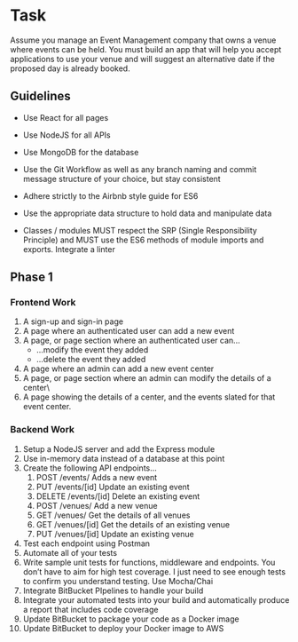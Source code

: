 # Task

Assume you manage an Event Management company that owns a venue where events can be held. You must build an app that will help you accept applications to use your venue and will suggest an alternative date if the proposed day is already booked.

## Guidelines

- Use React for all pages

- Use NodeJS for all APIs

- Use MongoDB for the database

- Use the Git Workflow as well as any branch naming and commit message structure of your choice, but stay consistent

- Adhere strictly to the Airbnb style guide for ES6

- Use the appropriate data structure to hold data and manipulate data

- Classes / modules MUST respect the SRP (Single Responsibility Principle) and MUST use the  ES6 methods of module imports and exports. Integrate a linter

## Phase 1

### Frontend Work

1. A sign-up and sign-in page
2. A page where an authenticated user can add a new event
3. A page, or page section where an authenticated user can…
    - …modify the event they added
    - …delete the event they added
4. A page where an admin can add a new event center
5. A page, or page section where an admin can modify the details of a center\
6. A page showing the details of a center, and the events slated for that event center.

### Backend Work

1. Setup a NodeJS server and add the Express module
2. Use in-memory data instead of a database at this point
3. Create the following API endpoints…
    1. POST /events/  Adds a new event
    2. PUT /events/[id] Update an existing event
    3. DELETE /events/[id] Delete an existing event
    4. POST /venues/ Add a new venue
    5. GET /venues/  Get the details of all venues
    6. GET /venues/[id] Get the details of an existing venue
    7. PUT /venues/[id] Update an existing venue
4. Test each endpoint using Postman
5. Automate all of your tests
6. Write sample unit tests for functions, middleware and endpoints. You don’t have to aim for high test coverage. I just need to see enough tests to confirm you understand testing. Use Mocha/Chai
7. Integrate BitBucket PIpelines to handle your build
8. Integrate your automated tests into your build and automatically produce a report that includes code coverage
9. Update BitBucket to package your code as a Docker image
10. Update BitBucket to deploy your Docker image to AWS 
